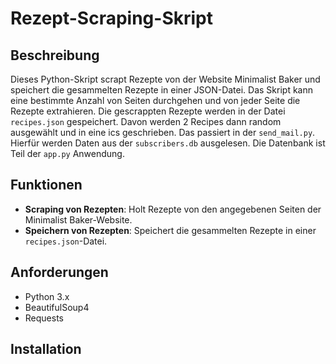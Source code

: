 # Rezept-Scraping-Skript

## Beschreibung

Dieses Python-Skript scrapt Rezepte von der Website Minimalist Baker und speichert die gesammelten Rezepte in einer JSON-Datei. Das Skript kann eine bestimmte Anzahl von Seiten durchgehen und von jeder Seite die Rezepte extrahieren. Die gescrappten Rezepte werden in der Datei `recipes.json` gespeichert.
Davon werden 2 Recipes dann random ausgewählt und in eine ics geschrieben. Das passiert in der  `send_mail.py`. Hierfür werden Daten aus der `subscribers.db` ausgelesen. 
Die Datenbank ist Teil der `app.py` Anwendung.

## Funktionen

- **Scraping von Rezepten**: Holt Rezepte von den angegebenen Seiten der Minimalist Baker-Website.
- **Speichern von Rezepten**: Speichert die gesammelten Rezepte in einer `recipes.json`-Datei.

## Anforderungen

- Python 3.x
- BeautifulSoup4
- Requests

## Installation